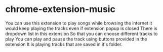 # chrome-extension-music

You can use this extension to play songs while browsing the internet it would keep playing the tracks even if extension popup is closed There is dropdown list in this extension So that you can choose different tracks to play You can play and pause the track using buttons provided in the extension It is playing tracks that are saved in it's folder.
